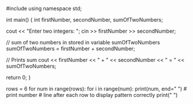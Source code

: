 
#include using namespace std;

int main() { int firstNumber, secondNumber, sumOfTwoNumbers;

cout << "Enter two integers: ";
cin >> firstNumber >> secondNumber;

// sum of two numbers in stored in variable sumOfTwoNumbers
sumOfTwoNumbers = firstNumber + secondNumber;

// Prints sum 
cout << firstNumber << " + " <<  secondNumber << " = " << sumOfTwoNumbers;     

return 0;
}

  
rows = 6
for num in range(rows):
    for i in range(num):
        print(num, end=" ")  # print number
    # line after each row to display pattern correctly
    print("    ")

